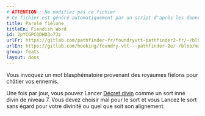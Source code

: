 ```yaml
---
# ATTENTION : Ne modifiez pas ce fichier
# Ce fichier est généré automatiquement par un script d'après les données du module Foundry VTT officiel et de sa traduction
title: Parole fiélone
titleEn: Fiendish Word
id: 2pYCGPCQDHD3o7Jz
urlFr: https://gitlab.com/pathfinder-fr/foundryvtt-pathfinder2-fr/-/blob/master/data/feats/2pYCGPCQDHD3o7Jz.htm
urlEn: https://gitlab.com/hooking/foundry-vtt---pathfinder-2e/-/blob/master/packs/data/feats.db/fiendish-word.json
group: feats
layout: dons
---
```

Vous invoquez un mot blasphématoire provenant des royaumes fiélons pour châtier vos ennemis.

Une fois par jour, vous pouvez Lancer [Décret divin](../spells/décret-divin.md) comme un sort inné divin de niveau 7. Vous devez choisir mal pour le sort et vous Lancez le sort sans égard pour votre divinité ou quel que soit son alignement.



